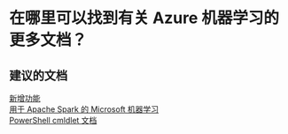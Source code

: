 <properties 
    pageTitle="Where can I find more documents for Azure Machine Learning?"
    description="在哪里可以找到有关 Azure 机器学习的更多文档？"
    service="microsoft.machinelearningexperimentation"
    resource="teamAccounts"
    authors="jajan17"
    displayOrder="1"
    selfHelpType="resource"
    supportTopicIds=""
    resourceTags=""
    productPesIds=""
    cloudEnvironments="public"
 />


# <a name="where-can-i-find-more-documents-for-azure-machine-learning"></a>在哪里可以找到有关 Azure 机器学习的更多文档？

## <a name="recommended-documents"></a>**建议的文档**
[新增功能](https://azure.microsoft.com/documentation/articles/machine-learning-whats-new/)<br>
[用于 Apache Spark 的 Microsoft 机器学习](https://github.com/Azure/mmlspark)<br>
[PowerShell cmldlet 文档](https://msdn.microsoft.com/library/azure/mt767952.aspx)<br>

